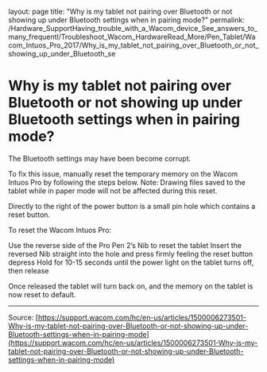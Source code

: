 layout: page
title: "Why is my tablet not pairing over Bluetooth or not showing up under Bluetooth settings when in pairing mode?"
permalink: /Hardware_SupportHaving_trouble_with_a_Wacom_device_See_answers_to_many_frequentl/Troubleshoot_Wacom_HardwareRead_More/Pen_Tablet/Wacom_Intuos_Pro_2017/Why_is_my_tablet_not_pairing_over_Bluetooth_or_not_showing_up_under_Bluetooth_se

# Why is my tablet not pairing over Bluetooth or not showing up under Bluetooth settings when in pairing mode?

The Bluetooth settings may have been become corrupt.


To fix this issue, manually reset the temporary memory on the Wacom Intuos Pro by following the steps below. Note: Drawing files saved to the tablet while in paper mode will not be affected during this reset.


Directly to the right of the power button is a small pin hole which contains a reset button.





To reset the Wacom Intuos Pro:

Use the reverse side of the Pro Pen 2’s Nib to reset the tablet
Insert the reversed Nib straight into the hole and press firmly feeling the reset button depress
Hold for 10-15 seconds until the power light on the tablet turns off, then release



Once released the tablet will turn back on, and the memory on the tablet is now reset to default.

---
Source: [https://support.wacom.com/hc/en-us/articles/1500006273501-Why-is-my-tablet-not-pairing-over-Bluetooth-or-not-showing-up-under-Bluetooth-settings-when-in-pairing-mode](https://support.wacom.com/hc/en-us/articles/1500006273501-Why-is-my-tablet-not-pairing-over-Bluetooth-or-not-showing-up-under-Bluetooth-settings-when-in-pairing-mode)
